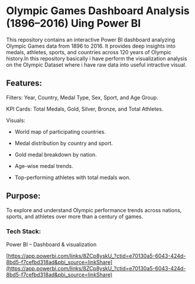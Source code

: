 # Olympic Games Dashboard Analysis (1896–2016) Uing Power BI

This repository contains an interactive Power BI dashboard analyzing Olympic Games data from 1896 to 2016. It provides deep insights into medals, athletes, sports, and countries across 120 years of Olympic history.In this repository basically i have perform the visualization analysis on the Olympic Dataset where i have raw data into useful intractive visual.

## Features:

Filters: Year, Country, Medal Type, Sex, Sport, and Age Group.

KPI Cards: Total Medals, Gold, Silver, Bronze, and Total Athletes.

Visuals:

- World map of participating countries.

- Medal distribution by country and sport.

- Gold medal breakdown by nation.

- Age-wise medal trends.

- Top-performing athletes with total medals won.

## Purpose:

To explore and understand Olympic performance trends across nations, sports, and athletes over more than a century of games.

### Tech Stack:

Power BI – Dashboard & visualization


[https://app.powerbi.com/links/8ZCp8yskU_?ctid=e70130a5-6043-424d-8bd5-f7cefbd318ad&pbi_source=linkShare](https://app.powerbi.com/links/8ZCp8yskU_?ctid=e70130a5-6043-424d-8bd5-f7cefbd318ad&pbi_source=linkShare)


